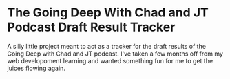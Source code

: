 # The Going Deep With Chad and JT Podcast Draft Result Tracker
A silly little project meant to act as a tracker for the draft results of the Going Deep with Chad and JT podcast. I've taken a few months off from my web developoment learning and wanted something fun for me to get the juices flowing again.
